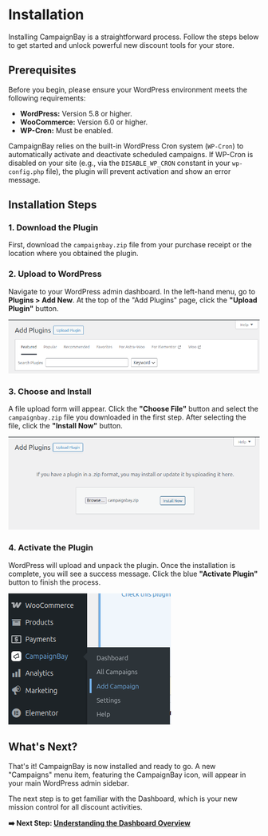 # Installation

Installing CampaignBay is a straightforward process. Follow the steps below to get started and unlock powerful new discount tools for your store.

## Prerequisites

Before you begin, please ensure your WordPress environment meets the following requirements:

-   **WordPress:** Version 5.8 or higher.
-   **WooCommerce:** Version 6.0 or higher.
-   **WP-Cron:** Must be enabled.

CampaignBay relies on the built-in WordPress Cron system (`WP-Cron`) to automatically activate and deactivate scheduled campaigns. If WP-Cron is disabled on your site (e.g., via the `DISABLE_WP_CRON` constant in your `wp-config.php` file), the plugin will prevent activation and show an error message.

## Installation Steps

### 1. Download the Plugin

First, download the `campaignbay.zip` file from your purchase receipt or the location where you obtained the plugin.

### 2. Upload to WordPress

Navigate to your WordPress admin dashboard. In the left-hand menu, go to **Plugins > Add New**. At the top of the "Add Plugins" page, click the **"Upload Plugin"** button.

![A screenshot of the "Add Plugins" page in WordPress, with a red box highlighting the "Upload Plugin" button at the top.](./../images/install-01-upload-button.png)

### 3. Choose and Install

A file upload form will appear. Click the **"Choose File"** button and select the `campaignbay.zip` file you downloaded in the first step. After selecting the file, click the **"Install Now"** button.

![A screenshot showing the file upload form with the "campaignbay.zip" file selected and a red box highlighting the "Install Now" button.](./../images/install-02-install-now.png)

### 4. Activate the Plugin

WordPress will upload and unpack the plugin. Once the installation is complete, you will see a success message. Click the blue **"Activate Plugin"** button to finish the process.

![A screenshot of the plugin installation success screen, with a red box highlighting the "Activate Plugin" button.](./../images/install-03-activate.png)

## What's Next?

That's it! CampaignBay is now installed and ready to go. A new "Campaigns" menu item, featuring the CampaignBay icon, will appear in your main WordPress admin sidebar.

The next step is to get familiar with the Dashboard, which is your new mission control for all discount activities.

**➡️ Next Step: [Understanding the Dashboard Overview](./dashboard-overview.md)**